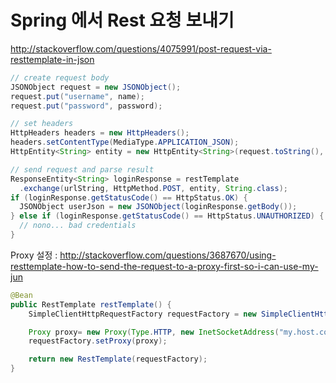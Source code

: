 # Spring 에서 Rest 요청 보내기

<http://stackoverflow.com/questions/4075991/post-request-via-resttemplate-in-json>

```java
// create request body
JSONObject request = new JSONObject();
request.put("username", name);
request.put("password", password);

// set headers
HttpHeaders headers = new HttpHeaders();
headers.setContentType(MediaType.APPLICATION_JSON);
HttpEntity<String> entity = new HttpEntity<String>(request.toString(), headers);

// send request and parse result
ResponseEntity<String> loginResponse = restTemplate
  .exchange(urlString, HttpMethod.POST, entity, String.class);
if (loginResponse.getStatusCode() == HttpStatus.OK) {
  JSONObject userJson = new JSONObject(loginResponse.getBody());
} else if (loginResponse.getStatusCode() == HttpStatus.UNAUTHORIZED) {
  // nono... bad credentials
}
```

Proxy 설정 : <http://stackoverflow.com/questions/3687670/using-resttemplate-how-to-send-the-request-to-a-proxy-first-so-i-can-use-my-jun>

```java
@Bean
public RestTemplate restTemplate() {
    SimpleClientHttpRequestFactory requestFactory = new SimpleClientHttpRequestFactory();

    Proxy proxy= new Proxy(Type.HTTP, new InetSocketAddress("my.host.com", 8080));
    requestFactory.setProxy(proxy);

    return new RestTemplate(requestFactory);
}
```